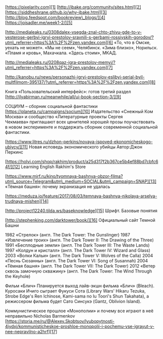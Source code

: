 [https://pixelarity.com][1]
[http://jbake.org/community/sites.html][2]
[https://siddheshrane.github.io/why-jbake.html][3]
[http://blog.feedspot.com/bookreview\_blogs/][4]
[https://joisadler.me/week1-2/][5]

[http://medialeaks.ru/0308dalex-vsegda-znal-chto-zhivu-gde-to-v-vesterose-gerbyi-igryi-prestolov-sravnili-s-gerbami-rossiyskih-gorodov/?utm\_referrer=https%3A%2F%2Fzen.yandex.com][6]
«То, что в Омске, уехать не может».
«Мы не сеем», Челябинск.
«Зима близко», Норильск.
«Пламя и кровь», Махачкала.
«Здесь стоим», МКАД.


[http://medialeaks.ru/0208qaz-igra-prestolov-memyi/?utm\_referrer=https%3A%2F%2Fzen.yandex.com][7]

[http://kanobu.ru/news/personazhi-igryi-prestolov-eslibyi-serial-byil-multfilmom-395137/?utm\_referrer=https%3A%2F%2Fzen.yandex.com][8]





Книга «Пользовательский интерфейс»: готов третий раздел
[http://ilyabirman.ru/meanwhile/all/ui-book-section-3/][9]

СОЦИУМ – сборник социальной фантастики
[https://planeta.ru/campaigns/socium][10]
Издательство «Снежный Ком Москва» и сообщество «Литературные проекты Сергея Чекмаева» приглашают всех ценителей хорошей прозы поучаствовать в новом эксперименте и поддержать сборник современной социальной фантастики.


[https://www.litres.ru/dzhon-perkins/novaya-ispoved-ekonomicheskogo-ubiycy/][11]
Новая исповедь экономического убийцы
Автор:Джон Перкинс



[https://holvi.com/shop/rakhim/product/a25d317f2b367ce5b4ef88bd7cbfc64f/][12]
Learning English
Rakhim's Store





[https://www.mirf.ru/kino/tyomnaya-bashnya-obzor-filma?utm\_source=Telegram&utm\_medium=SOCIAL&utm\_campaign=SNAP][13]
«Тёмная башня»: почему экранизация не удалась


[https://meduza.io/feature/2017/08/03/temnaya-bashnya-nikolaya-arselya-trudnaya-mishen][14]




[http://project12240.tilda.ws/baseknowledge][15]
Шрифт. Базовые понятия




[http://stephenking.com/darktower/book/][16]
Официальный сайт Темной Башни

1982 «Стрелок» (англ. The Dark Tower: The Gunslinger)
1987 «Извлечение троих» (англ. The Dark Tower II: The Drawing of the Three)
1991 «Бесплодные земли» (англ. The Dark Tower III: The Waste Lands)
1997 «Колдун и кристалл» (англ. The Dark Tower IV: Wizard and Glass)
2003 «Волки Кальи» (англ. The Dark Tower V: Wolves of the Calla)
2004 «Песнь Сюзанны» (англ. The Dark Tower VI: Song of Susannah)
2004 «Тёмная башня» (англ. The Dark Tower VII: The Dark Tower)
2012 «Ветер сквозь замочную скважину» (англ. The Dark Tower: The Wind Through the Keyhole)



Фильм «Блич»
Планируется выход лайв-экшн фильма «Блич» (Bleach).
Куросаки Ичиго сыграет Фукуcи Сота (Library Wars' Hikaru Tezuka, Strobe Edge's Ren Ichinose, Kami-sama no Iu Toori's Shun Takahata), а режиссером фильма будет Сато Cинсукэ (Gantz, Oblivion Island).



Коммунистическое прошлое «Монополии» и почему все играют в неё неправильно
Nicholas Barmenkov
[https://storia.me/ru/@Alexey.Skobtsov/lyubopytnosti-4iydxj/kommunisticheskoe-proshloe-monopolii-i-pochemu-vse-igrayut-v-nee-nepravilno-a2hrf][17]


[1]:	https://pixelarity.com
[2]:	http://jbake.org/community/sites.html
[3]:	https://siddheshrane.github.io/why-jbake.html
[4]:	http://blog.feedspot.com/bookreview_blogs/
[5]:	https://joisadler.me/week1-2/
[6]:	http://medialeaks.ru/0308dalex-vsegda-znal-chto-zhivu-gde-to-v-vesterose-gerbyi-igryi-prestolov-sravnili-s-gerbami-rossiyskih-gorodov/?utm_referrer=https://zen.yandex.com
[7]:	http://medialeaks.ru/0208qaz-igra-prestolov-memyi/?utm_referrer=https://zen.yandex.com
[8]:	http://kanobu.ru/news/personazhi-igryi-prestolov-eslibyi-serial-byil-multfilmom-395137/?utm_referrer=https://zen.yandex.com
[9]:	http://ilyabirman.ru/meanwhile/all/ui-book-section-3/
[10]:	https://planeta.ru/campaigns/socium
[11]:	https://www.litres.ru/dzhon-perkins/novaya-ispoved-ekonomicheskogo-ubiycy/
[12]:	https://holvi.com/shop/rakhim/product/a25d317f2b367ce5b4ef88bd7cbfc64f/
[13]:	https://www.mirf.ru/kino/tyomnaya-bashnya-obzor-filma?utm_source=Telegram&utm_medium=SOCIAL&utm_campaign=SNAP
[14]:	https://meduza.io/feature/2017/08/03/temnaya-bashnya-nikolaya-arselya-trudnaya-mishen
[15]:	http://project12240.tilda.ws/baseknowledge
[16]:	http://stephenking.com/darktower/book/
[17]:	https://storia.me/ru/@Alexey.Skobtsov/lyubopytnosti-4iydxj/kommunisticheskoe-proshloe-monopolii-i-pochemu-vse-igrayut-v-nee-nepravilno-a2hrf